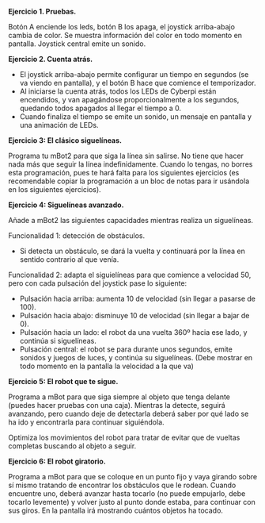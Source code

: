 **Ejercicio 1. Pruebas.**

Botón A enciende los leds, botón B los apaga, el joystick arriba-abajo cambia de color. Se muestra información del color en todo momento en pantalla. Joystick central emite un sonido.

**Ejercicio 2. Cuenta atrás.**

- El joystick arriba-abajo permite configurar un tiempo en segundos (se va viendo en pantalla), y el botón B hace que comience el temporizador.
- Al iniciarse la cuenta atrás, todos los LEDs de Cyberpi están encendidos, y van apagándose proporcionalmente a los segundos, quedando todos apagados al llegar el tiempo a 0.
- Cuando finaliza el tiempo se emite un sonido, un mensaje en pantalla y una animación de LEDs.

**Ejercicio 3: El clásico siguelíneas.**

Programa tu mBot2 para que siga la línea sin salirse. No tiene que hacer nada más que seguir la línea indefinidamente. Cuando lo tengas, no borres esta programación, pues te hará falta para los siguientes ejercicios (es recomendable copiar la programación a un bloc de notas para ir usándola en los siguientes ejercicios).

**Ejercicio 4: Siguelíneas avanzado.**

Añade a mBot2 las siguientes capacidades mientras realiza un siguelíneas.

Funcionalidad 1: detección de obstáculos.
- Si detecta un obstáculo, se dará la vuelta y continuará por la línea en sentido contrario al que venía.

Funcionalidad 2: adapta el siguielíneas para que comience a velocidad 50, pero con cada pulsación del joystick pase lo siguiente:
- Pulsación hacia arriba: aumenta 10 de velocidad (sin llegar a pasarse de 100).
- Pulsación hacia abajo: disminuye 10 de velocidad (sin llegar a bajar de 0).
- Pulsación hacia un lado: el robot da una vuelta 360º hacia ese lado, y continúa si siguelíneas.
- Pulsación central: el robot se para durante unos segundos, emite sonidos y juegos de luces, y continúa su siguelíneas.
(Debe mostrar en todo momento en la pantalla la velocidad a la que va)

**Ejercicio 5: El robot que te sigue.**

Programa a mBot para que siga siempre al objeto que tenga delante (puedes hacer pruebas con una caja). Mientras la detecte, seguirá avanzando, pero cuando deje de detectarla deberá saber por qué lado se ha ido y encontrarla para continuar siguiéndola.

Optimiza los movimientos del robot para tratar de evitar que de vueltas completas buscando al objeto a seguir.

**Ejercicio 6: El robot giratorio.**

Programa a mBot para que se coloque en un punto fijo y vaya girando sobre sí mismo tratando de encontrar los obstáculos que le rodean. Cuando encuentre uno, deberá avanzar hasta tocarlo (no puede empujarlo, debe tocarlo levemente) y volver justo al punto donde estaba, para continuar con sus giros. En la pantalla irá mostrando cuántos objetos ha tocado.
